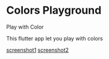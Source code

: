 # Colors Playground

Play with Color

This flutter app let you play with colors

[screenshot1](preview/screenshot1.png)
[screenshot2](preview/screenshot2.png)
